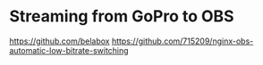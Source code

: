 # Streaming from GoPro to OBS

https://github.com/belabox
https://github.com/715209/nginx-obs-automatic-low-bitrate-switching

